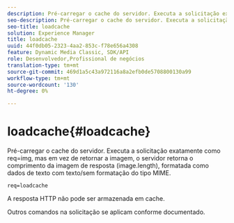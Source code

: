```yaml
---
description: Pré-carregar o cache do servidor. Executa a solicitação exatamente como req=img, mas em vez de retornar a imagem, o servidor retorna o comprimento da imagem de resposta (image.length), formatada como dados de texto com texto/sem formatação do tipo MIME.
seo-description: Pré-carregar o cache do servidor. Executa a solicitação exatamente como req=img, mas em vez de retornar a imagem, o servidor retorna o comprimento da imagem de resposta (image.length), formatada como dados de texto com texto/sem formatação do tipo MIME.
seo-title: loadcache
solution: Experience Manager
title: loadcache
uuid: 44f0db05-2323-4aa2-853c-f78e656a4308
feature: Dynamic Media Classic, SDK/API
role: Desenvolvedor,Profissional de negócios
translation-type: tm+mt
source-git-commit: 469d1a5c43a972116a8a2efb0de5708800130a99
workflow-type: tm+mt
source-wordcount: '130'
ht-degree: 0%

---
```



# loadcache{#loadcache}

Pré-carregar o cache do servidor. Executa a solicitação exatamente como req=img, mas em vez de retornar a imagem, o servidor retorna o comprimento da imagem de resposta (image.length), formatada como dados de texto com texto/sem formatação do tipo MIME.

`req=loadcache`

A resposta HTTP não pode ser armazenada em cache.

Outros comandos na solicitação se aplicam conforme documentado.
